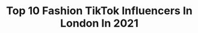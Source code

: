 ---
title: Top 10 Fashion TikTok Influencers In London In 2021
description: >-
  Find top fashion TikTok influencers in London in 2021. Most popular hashtags: #london #fyp #foryou #fashion.
platform: TikTok
hits: 139
text_top: See the best TikTok accounts on inBeat.
text_bottom: Our search engine has 139 TikTok influencers like this in London, United Kingdom for you to connect with.
profiles:
  - username: "poultry_motion"
    fullname: >-
      Aaron
    bio: >-
      Photographer/Video Producer 20k This Year??? aaroncrowley@hotmail.co.uk
    location: "United Kingdom"
    followers: 14300
    engagement: 1228
    commentsToLikes: 0.096431
    id: ckb9khk5pcgl00j23h9yq8qwf
    verified: false
    hashtags: "#photochallenge, #myphotography, #foryou, #photography"
  - username: "weekeseyuk"
    fullname: >-
      Weekesey
    bio: >-
      Insta: @Weekesey
    location: "United Kingdom"
    followers: 6679
    engagement: 950
    commentsToLikes: 0.125807
    id: ck8adh8uv677y0j78iuwzzebl
    verified: false
    hashtags: "#artist, #art, #foryou, #foryoupage"
  - username: "natslilley"
    fullname: >-
      nats
    bio: >-
      Support #BLM ❤️ : https://t.co/PtQJMmi332 🇵🇭🏴󠁧󠁢󠁥󠁮󠁧󠁿 Pinoy Princess
    location: "United Kingdom"
    followers: 2778
    engagement: 857
    commentsToLikes: 0.024562
    id: ckcuz166bmlj30j23qpimfofy
    verified: false
    hashtags: "#foru, #foryou, #teeth, #viral"
  - username: "aprajitakohli25"
    fullname: >-
      aprajitakohli25
    bio: >-
      Entrepreneur , creating videos😎👋🏻🙋🏻‍♀️ 📍🇮🇳 in london insta:AprajitaKohli
    location: "United Kingdom"
    followers: 4576
    engagement: 821
    commentsToLikes: 0.028116
    id: ck9616wxzlcyh0j78w6t2bnhz
    verified: false
    hashtags: "#fyp, #swiss, #tiktokindia, #trending"
  - username: "the.weddinggallery"
    fullname: >-
      The Wedding Gallery
    bio: >-
      The World’s First Luxury Wedding Department Store. ✨ London’s best kept secret!
    location: "United Kingdom"
    followers: 8855
    engagement: 550
    commentsToLikes: 0.007457
    id: cka0gd4yw3t3b0i78zt9frpmd
    verified: false
    hashtags: "#london, #theweddinggallery, #bride, #bridetobe"
  - username: "pop_sausage"
    fullname: >-
      pop the saus. 
    bio: >-
      Rescue queen. Fashion whore. London warrior instagram pop_sausage
    location: "United Kingdom"
    followers: 36300
    engagement: 3396
    commentsToLikes: 0.206729
    id: ckav2ei0f8i2v0j23dknz44pf
    verified: true
    hashtags: "#topdog, #wienerdog, #dog, #dachshund"
  - username: "om.baig"
    fullname: >-
      OM.BAIG ♛
    bio: >-
      London🇬🇧• Fashion, Travelling, Shopping, Eating. Instagram om.baig
    location: "United Kingdom"
    followers: 2873
    engagement: 339
    commentsToLikes: 0.078317
    id: ckbkxiuiktktv0j23l9semzb0
    verified: false
    hashtags: "#bournemouth, #islam, #natural, #summertime"
  - username: "londonsneakerschool"
    fullname: >-
      lss
    bio: >-
      Teaching you how to construct the classics. Means seized. Based in Hackney.
    location: "United Kingdom"
    followers: 9245
    engagement: 586
    commentsToLikes: 0.028193
    id: ckc851efr4rhi0j2368rflnfc
    verified: false
    hashtags: "#sneakers, #shoemaking, #fashion, #customsneakers"
  - username: "shoyushaikh"
    fullname: >-
      Uzair
    bio: >-
      Bruh
    location: "United Kingdom"
    followers: 2964
    engagement: 1588
    commentsToLikes: 0.011353
    id: ck982tlyfhr520j7830t8q2wv
    verified: false
    hashtags: "#sneakers, #london, #fashion, #supreme"
  - username: "graceygraceygracey"
    fullname: >-
      GRACEY
    bio: >-
      hi i’m a singer ⏪swipe left swipe right⏩ insta: @gracey 🖤⚡️
    location: "United Kingdom"
    followers: 124800
    engagement: 1354
    commentsToLikes: 0.023483
    id: ck9rlzgob0fz70j78gtl2xipn
    verified: true
    hashtags: "#foryou, #makeup, #fyp, #transformation"
---